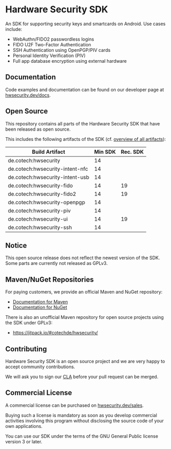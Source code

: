 # Hardware Security SDK

An SDK for supporting security keys and smartcards on Android.
Use cases include:
* WebAuthn/FIDO2 passwordless logins
* FIDO U2F Two-Factor Authentication
* SSH Authentication using OpenPGP/PIV cards
* Personal Identity Verification (PIV)
* Full app database encryption using external hardware

## Documentation

Code examples and documentation can be found on our developer page at [hwsecurity.dev/docs](https://hwsecurity.dev/docs/).

## Open Source

This repository contains all parts of the Hardware Security SDK that have been released as open source.

This includes the following artifacts of the SDK (cf. [overview of all artifacts](https://hwsecurity.dev/docs/sdk/#sdk-artifacts)):

| Build Artifact                     | Min SDK | Rec. SDK |
|------------------------------------|---------|----------|
| de.cotech:hwsecurity               | 14      |          |
| de.cotech:hwsecurity-intent-nfc    | 14      |          |
| de.cotech:hwsecurity-intent-usb    | 14      |          |
| de.cotech:hwsecurity-fido          | 14      | 19       |
| de.cotech:hwsecurity-fido2         | 14      | 19       |
| de.cotech:hwsecurity-openpgp       | 14      |          |
| de.cotech:hwsecurity-piv           | 14      |          |
| de.cotech:hwsecurity-ui            | 14      | 19       |
| de.cotech:hwsecurity-ssh           | 14      |          |

## Notice

This open source release does not reflect the newest version of the SDK.
Some parts are currently not released as GPLv3.

## Maven/NuGet Repositories

For paying customers, we provide an official Maven and NuGet repository:
* [Documentation for Maven](https://hwsecurity.dev/docs/sdk/)
* [Documentation for NuGet](https://hwsecurity.dev/xamarin/xamarin-sdk/)

There is also an unofficial Maven repository for open source projects using the SDK under GPLv3:
* https://jitpack.io/#cotechde/hwsecurity/

## Contributing

Hardware Security SDK is an open source project and we are very happy to accept community contributions.

We will ask you to sign our [CLA](https://cla-assistant.io/cotechde/hwsecurity) before your pull request can be merged.

## Commercial License

A commercial license can be purchased on [hwsecurity.dev/sales](https://hwsecurity.dev/sales/).

Buying such a license is mandatory as soon as you develop commercial activities involving this program without disclosing the source code of your own applications.

You can use our SDK under the terms of the GNU General Public license version 3 or later.
